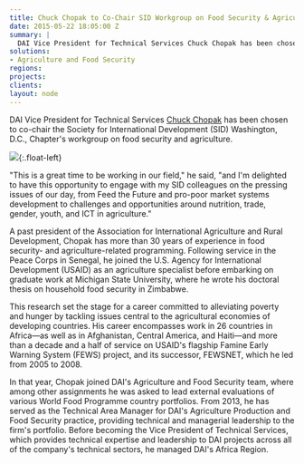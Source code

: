 ```yaml
---
title: Chuck Chopak to Co-Chair SID Workgroup on Food Security & Agriculture
date: 2015-05-22 18:05:00 Z
summary: |
  DAI Vice President for Technical Services Chuck Chopak has been chosen to co-chair the Society for International Development (SID) Washington, D.C., Chapter's workgroup on food security and agriculture.
solutions:
- Agriculture and Food Security
regions:
projects:
clients:
layout: node
---
```

DAI Vice President for Technical Services [Chuck Chopak][1] has been chosen to co-chair the Society for International Development (SID) Washington, D.C., Chapter's workgroup on food security and agriculture.

![][2]{:.float-left}

"This is a great time to be working in our field," he said, "and I'm delighted to have this opportunity to engage with my SID colleagues on the pressing issues of our day, from Feed the Future and pro-poor market systems development to challenges and opportunities around nutrition, trade, gender, youth, and ICT in agriculture."

A past president of the Association for International Agriculture and Rural Development, Chopak has more than 30 years of experience in food security- and agriculture-related programming. Following service in the Peace Corps in Senegal, he joined the U.S. Agency for International Development (USAID) as an agriculture specialist before embarking on graduate work at Michigan State University, where he wrote his doctoral thesis on household food security in Zimbabwe.

This research set the stage for a career committed to alleviating poverty and hunger by tackling issues central to the agricultural economies of developing countries. His career encompasses work in 26 countries in Africa—as well as in Afghanistan, Central America, and Haiti—and more than a decade and a half of service on USAID's flagship Famine Early Warning System (FEWS) project, and its successor, FEWSNET, which he led from 2005 to 2008.

In that year, Chopak joined DAI's Agriculture and Food Security team, where among other assignments he was asked to lead external evaluations of various World Food Programme country portfolios. From 2013, he has served as the Technical Area Manager for DAI's Agriculture Production and Food Security practice, providing technical and managerial leadership to the firm's portfolio. Before becoming the Vice President of Technical Services, which provides technical expertise and leadership to DAI projects across all of the company's technical sectors, he managed DAI's Africa Region.

[1]: /who-we-are/our-team/chuck-chopak
[2]: /assets/images/news/ChopakChuck_0.jpg
